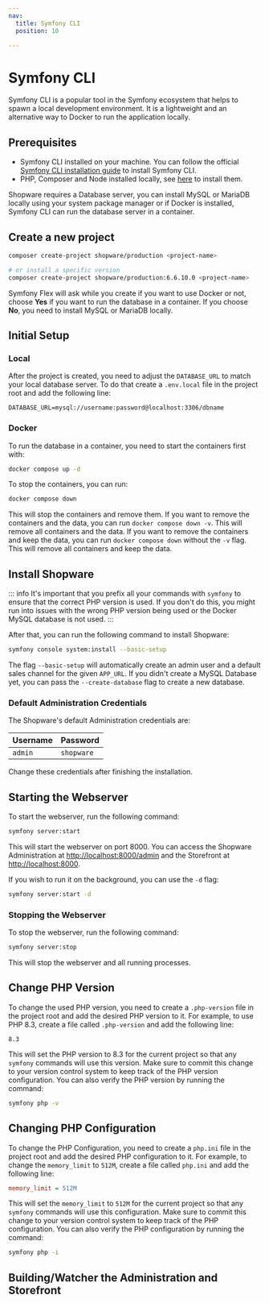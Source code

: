 ```yaml
---
nav:
  title: Symfony CLI
  position: 10

---
```


# Symfony CLI

Symfony CLI is a popular tool in the Symfony ecosystem that helps to spawn a local development environment. It is a lightweight and an alternative way to Docker to run the application locally.

## Prerequisites

- Symfony CLI installed on your machine. You can follow the official [Symfony CLI installation guide](https://symfony.com/download) to install Symfony CLI.
- PHP, Composer and Node installed locally, see [here](../requirements.md) to install them.

Shopware requires a Database server, you can install MySQL or MariaDB locally using your system package manager or if Docker is installed, Symfony CLI can run the database server in a container.

## Create a new project

```bash
composer create-project shopware/production <project-name>

# or install a specific version
composer create-project shopware/production:6.6.10.0 <project-name>
```

Symfony Flex will ask while you create if you want to use Docker or not, choose **Yes** if you want to run the database in a container. If you choose **No**, you need to install MySQL or MariaDB locally.

## Initial Setup

### Local

After the project is created, you need to adjust the `DATABASE_URL` to match your local database server. To do that create a `.env.local` file in the project root and add the following line:

```dotenv
DATABASE_URL=mysql://username:password@localhost:3306/dbname
```

### Docker

To run the database in a container, you need to start the containers first with:

```bash
docker compose up -d
```

To stop the containers, you can run:

```bash
docker compose down
```

This will stop the containers and remove them. If you want to remove the containers and the data, you can run `docker compose down -v`.
This will remove all containers and the data.
If you want to remove the containers and keep the data, you can run `docker compose down` without the `-v` flag.
This will remove all containers and keep the data.

## Install Shopware

::: info
It's important that you prefix all your commands with `symfony` to ensure that the correct PHP version is used. If you don't do this, you might run into issues with the wrong PHP version being used or the Docker MySQL database is not used.
:::

After that, you can run the following command to install Shopware:

```bash
symfony console system:install --basic-setup
```

The flag `--basic-setup` will automatically create an admin user and a default sales channel for the given `APP_URL`. If you didn't create a MySQL Database yet, you can pass the `--create-database` flag to create a new database.

### Default Administration Credentials

The Shopware's default Administration credentials are:

| Username | Password   |
|:---------|:-----------|
| `admin`  | `shopware` |

Change these credentials after finishing the installation.

## Starting the Webserver

To start the webserver, run the following command:

```bash
symfony server:start
```

This will start the webserver on port 8000. You can access the Shopware Administration at [http://localhost:8000/admin](http://localhost:8000/admin) and the Storefront at [http://localhost:8000](http://localhost:8000).

If you wish to run it on the background, you can use the `-d` flag:

```bash
symfony server:start -d
```

### Stopping the Webserver

To stop the webserver, run the following command:

```bash
symfony server:stop
```

This will stop the webserver and all running processes.

## Change PHP Version

To change the used PHP version, you need to create a `.php-version` file in the project root and add the desired PHP version to it. For example, to use PHP 8.3, create a file called `.php-version` and add the following line:

```dotenv
8.3
```

This will set the PHP version to 8.3 for the current project so that any `symfony` commands will use this version. Make sure to commit this change to your version control system to keep track of the PHP version configuration. You can also verify the PHP version by running the command:

```bash
symfony php -v
```

## Changing PHP Configuration

To change the PHP Configuration, you need to create a `php.ini` file in the project root and add the desired PHP configuration to it. For example, to change the `memory_limit` to `512M`, create a file called `php.ini` and add the following line:

```ini
memory_limit = 512M
```

This will set the `memory_limit` to `512M` for the current project so that any `symfony` commands will use this configuration. Make sure to commit this change to your version control system to keep track of the PHP configuration.
You can also verify the PHP configuration by running the command:

```bash
symfony php -i
```

## Building/Watcher the Administration and Storefront

<PageRef page="../template#building-watching-administration-and-storefront" />
